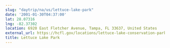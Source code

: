 ```yaml
---
slug: "daytrip/na/us/lettuce-lake-park"
date: '2001-01-30T04:37:00'
lat: 28.07316
lng: -82.37302
location: 6920 East Fletcher Avenue, Tampa, FL 33637, United States
external_url: https://hcfl.gov/locations/lettuce-lake-conservation-park
title: Lettuce Lake Park
---
```



